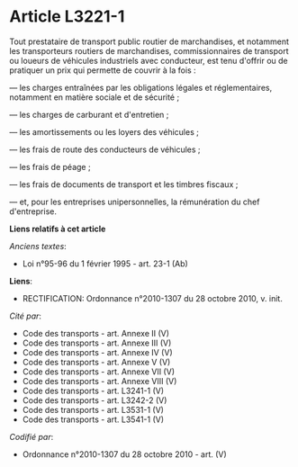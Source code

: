 # Article L3221-1

Tout prestataire de transport public routier de marchandises, et notamment les transporteurs routiers de marchandises,
commissionnaires de transport ou loueurs de véhicules industriels avec conducteur, est tenu d'offrir ou de pratiquer un prix
qui permette de couvrir à la fois :

― les charges entraînées par les obligations légales et réglementaires, notamment en matière sociale et de sécurité ;

― les charges de carburant et d'entretien ;

― les amortissements ou les loyers des véhicules ;

― les frais de route des conducteurs de véhicules ;

― les frais de péage ;

― les frais de documents de transport et les timbres fiscaux ;

― et, pour les entreprises unipersonnelles, la rémunération du chef d'entreprise.

**Liens relatifs à cet article**

_Anciens textes_:

  - Loi n°95-96 du 1 février 1995 - art. 23-1 (Ab)

**Liens**:

  - RECTIFICATION: Ordonnance n°2010-1307 du 28 octobre 2010, v. init.

_Cité par_:

  - Code des transports - art. Annexe II (V)
  - Code des transports - art. Annexe III (V)
  - Code des transports - art. Annexe IV (V)
  - Code des transports - art. Annexe V (V)
  - Code des transports - art. Annexe VII (V)
  - Code des transports - art. Annexe VIII (V)
  - Code des transports - art. L3241-1 (V)
  - Code des transports - art. L3242-2 (V)
  - Code des transports - art. L3531-1 (V)
  - Code des transports - art. L3541-1 (V)

_Codifié par_:

  - Ordonnance n°2010-1307 du 28 octobre 2010 - art. (V)
